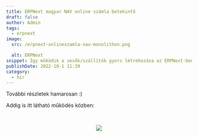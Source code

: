 ```yaml
---
title: ERPNext magyar NAV online számla betekintő
draft: false
author: Admin
tags:
  - erpnext
image:
  src: /erpnext-onlineszamla-nav-monolithon.png

  alt: ERPNext
snippet: Így működik a vevők/szállítók gyors létrehozása az ERPNext-ben. Ehhez a NAV online számla rendszeréből adószám alapján kapjuk az adatot. Ez az ERPNext magyar NAV kompatibilis számlázás alapja.
publishDate: 2022-10-1 11:39
category:
  - hír
---
```


<p>További részletek hamarosan :)</p><p>Addig is itt látható működés közben: </p><p><br></p><p style="text-align: center;"><img src="/images/jFrMpG9.gif"></p>
